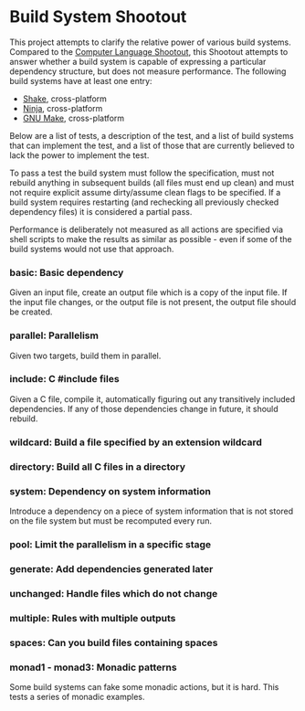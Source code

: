 # Build System Shootout

This project attempts to clarify the relative power of various build systems. Compared to the [Computer Language Shootout](http://benchmarksgame.alioth.debian.org/), this Shootout attempts to answer whether a build system is capable of expressing a particular dependency structure, but does not measure performance. The following build systems have at least one entry:

* [Shake](https://github.com/ndmitchell/shake#readme), cross-platform
* [Ninja](http://martine.github.io/ninja/), cross-platform
* [GNU Make](http://www.gnu.org/software/make/), cross-platform

Below are a list of tests, a description of the test, and a list of build systems that can implement the test, and a list of those that are currently believed to lack the power to implement the test.

To pass a test the build system must follow the specification, must not rebuild anything in subsequent builds (all files must end up clean) and must not require explicit assume dirty/assume clean flags to be specified. If a build system requires restarting (and rechecking all previously checked dependency files) it is considered a partial pass.

Performance is deliberately not measured as all actions are specified via shell scripts to make the results as similar as possible - even if some of the build systems would not use that approach.

### basic: Basic dependency

Given an input file, create an output file which is a copy of the input file. If the input file changes, or the output file is not present, the output file should be created.

### parallel: Parallelism

Given two targets, build them in parallel.

### include: C #include files

Given a C file, compile it, automatically figuring out any transitively included dependencies. If any of those dependencies change in future, it should rebuild.

### wildcard: Build a file specified by an extension wildcard

### directory: Build all C files in a directory



### system: Dependency on system information

Introduce a dependency on a piece of system information that is not stored on the file system but must be recomputed every run.

### pool: Limit the parallelism in a specific stage

### generate: Add dependencies generated later

### unchanged: Handle files which do not change

### multiple: Rules with multiple outputs 

### spaces: Can you build files containing spaces

### monad1 - monad3: Monadic patterns

Some build systems can fake some monadic actions, but it is hard. This tests a series of monadic examples.
